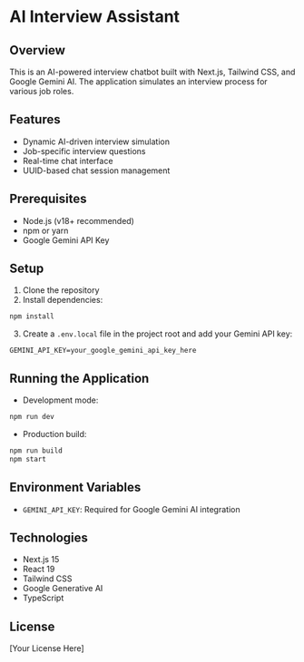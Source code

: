 # AI Interview Assistant

## Overview
This is an AI-powered interview chatbot built with Next.js, Tailwind CSS, and Google Gemini AI. The application simulates an interview process for various job roles.

## Features
- Dynamic AI-driven interview simulation
- Job-specific interview questions
- Real-time chat interface
- UUID-based chat session management

## Prerequisites
- Node.js (v18+ recommended)
- npm or yarn
- Google Gemini API Key

## Setup

1. Clone the repository
2. Install dependencies:
```bash
npm install
```

3. Create a `.env.local` file in the project root and add your Gemini API key:
```
GEMINI_API_KEY=your_google_gemini_api_key_here
```

## Running the Application

- Development mode:
```bash
npm run dev
```

- Production build:
```bash
npm run build
npm start
```

## Environment Variables
- `GEMINI_API_KEY`: Required for Google Gemini AI integration

## Technologies
- Next.js 15
- React 19
- Tailwind CSS
- Google Generative AI
- TypeScript

## License
[Your License Here]
